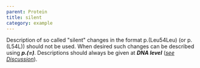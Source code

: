 ```yaml
---
parent: Protein
title: silent
category: example
---
```


Description of so called "silent" changes in the format p.(Leu54Leu) (or p.(L54L)) should not be used. When desired such changes can be described using **_p.(=)_**. Descriptions should always be given at **_DNA level_** ([_see Discussion_](disc.html#silent)).